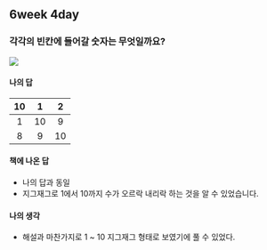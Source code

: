 ## 6week 4day

### 각각의 빈칸에 들어갈 숫자는 무엇일까요?

![](https://images.velog.io/images/ljs0429777/post/9067c1de-f290-48bf-8817-c91d07dab75f/%E1%84%89%E1%85%B3%E1%84%8F%E1%85%B3%E1%84%85%E1%85%B5%E1%86%AB%E1%84%89%E1%85%A3%E1%86%BA%202020-09-08%20%E1%84%8B%E1%85%A9%E1%84%92%E1%85%AE%209.20.26.png)

#### 나의 답

|  10  |  1   |  2   |
| :--: | :--: | :--: |
|  1   |  10  |  9   |
|  8   |  9   |  10  |



#### 책에 나온 답

- 나의 답과 동일
- 지그재그로 1에서 10까지 수가 오르락 내리락 하는 것을 알 수 있었습니다.

#### 나의 생각

- 해설과 마찬가지로 1 ~ 10 지그재그 형태로 보였기에 풀 수 있었다.

  